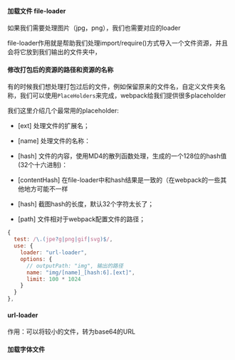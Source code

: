 #### 加载文件 file-loader

如果我们需要处理图片（jpg，png），我们也需要对应的loader

file-loader作用就是帮助我们处理import/require()方式导入一个文件资源，并且会将它放到我们输出的文件夹中，

#### 修改打包后的资源的路径和资源的名称

有的时候我们想处理打包过后的文件，例如保留原来的文件名，自定义文件夹名称，我们可以使用`PlaceHolders`来完成，webpack给我们提供很多placeholder

我们这里介绍几个最常用的placeholder:

- [ext]  处理文件的扩展名；

- [name]  处理文件的名称：

- [hash]  文件的内容，使用MD4的散列函数处理，生成的一个128位的hash值(32个十六进制)：

- [contentHash]  在file-loader中和hash结果是一致的（在webpack的一些其他地方可能不一样

- [hash<length>]  截图hash的长度，默认32个字符太长了；

- [path]  文件相对于webpack配置文件的路径；

```javascript
{
  test: /\.(jpe?g|png|gif|svg)$/,
  use: {
    loader: "url-loader",
    options: {
      // outputPath: "img", 输出的路径
      name: "img/[name]_[hash:6].[ext]",
      limit: 100 * 1024
    }
  }
},
```

#### url-loader

作用：可以将较小的文件，转为base64的URL

#### 加载字体文件